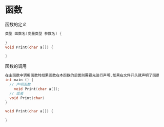 # 函数

函数的定义

```c
类型 函数名(变量类型 参数名) {
  
}
void Print(char a[]) {
  
}
```

函数的调用

```c
在主函数中调用函数时如果函数在本函数的后面则需要先进行声明,如果在文件开头就声明了函数，则在函数调用的时候也无需声明
int main () {
  // 声明函数
	void Print(char a[]);
  // 或者
  void Print(char)
}

void Print(char a[]) {
  
}

```

